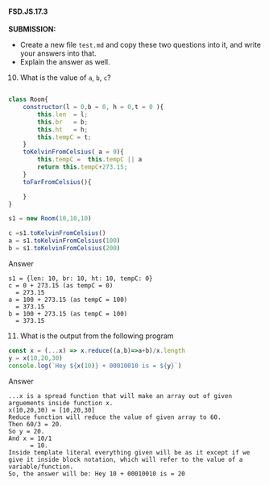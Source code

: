 #### FSD.JS.17.3
**SUBMISSION:**
- Create a new file `test.md` and copy these two questions into it, and write your answers into that. 
- Explain the answer as well.


10. What is the value of `a`, `b`, `c`?
```javascript

class Room{
    constructor(l = 0,b = 0, h = 0,t = 0 ){
        this.len  = l;
        this.br   = b;
        this.ht   = h;
        this.tempC = t;
    }
    toKelvinFromCelsius( a = 0){
        this.tempC =  this.tempC || a
        return this.tempC+273.15;
    }
    toFarFromCelsius(){

    }
}

s1 = new Room(10,10,10)

c =s1.toKelvinFromCelsius()
a = s1.toKelvinFromCelsius(100)
b = s1.toKelvinFromCelsius(200)

```
Answer

```
s1 = {len: 10, br: 10, ht: 10, tempC: 0}
c = 0 + 273.15 (as tempC = 0)
  = 273.15
a = 100 + 273.15 (as tempC = 100)
  = 373.15
b = 100 + 273.15 (as tempC = 100)
  = 373.15
```
11. What is the output from the following program
```javascript
const x = (...x) => x.reduce((a,b)=>a+b)/x.length
y = x(10,20,30)
console.log(`Hey ${x(10)} + 00010010 is = ${y}`)
```
Answer

```
...x is a spread function that will make an array out of given arguements inside function x.
x(10,20,30) = [10,20,30] 
Reduce function will reduce the value of given array to 60.
Then 60/3 = 20.
So y = 20.
And x = 10/1
      = 10.
Inside template literal everything given will be as it except if we give it inside block notation, which will refer to the value of a variable/function.
So, the answer will be: Hey 10 + 00010010 is = 20
```